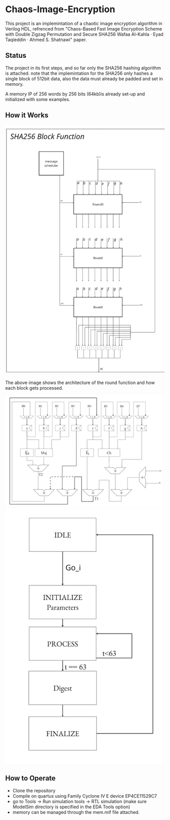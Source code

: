 # Chaos-Image-Encryption

This project is an implemintation of a chaotic image encryption algorithm in Verilog HDL, 
refrenced from  "Chaos-Based Fast Image Encryption Scheme with
Double Zigzag Permutation and Secure SHA256
Wafaa Al-Kahla · Eyad Taqieddin ·
Ahmed S. Shatnawi" paper. 

## Status

The project in its first steps, and so far only the SHA256 hashing algorithm is attached. 
note that the implemintation for the SHA256 only hashes a single block of 512bit data, 
also the data must already be padded and set in memory. 

A memory IP of 256 words by 256 bits (64kb)is already set-up and initialized with some examples. 

## How it Works

![SHA256-round-Diagram](Images/SHA256-Diagram.jpg)

The above image shows the architecture of the round function and how each block gets processed.

![SHA256-DataPath](Images/SHA256-DataPath.jpg)
![SHA256-FSM](Images/SHA256-FSM.jpg)

## How to Operate

- Clone the repository 
- Compile on quartus using Family Cyclone IV E device EP4CE11529C7
- go to Tools -> Run simulation tools -> RTL simulation (make sure ModelSim directory is specified in the EDA Tools option) 
- memory can be managed through the mem.mif file attached.  

